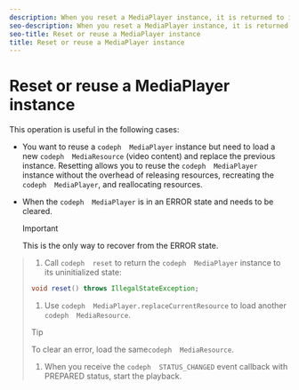 ```yaml
---
description: When you reset a MediaPlayer instance, it is returned to its uninitialized IDLE state as defined in MediaPlayerState.
seo-description: When you reset a MediaPlayer instance, it is returned to its uninitialized IDLE state as defined in MediaPlayerState.
seo-title: Reset or reuse a MediaPlayer instance
title: Reset or reuse a MediaPlayer instance
---
```


# Reset or reuse a MediaPlayer instance

This operation is useful in the following cases:
* You want to reuse a `codeph  MediaPlayer` instance but need to load a new `codeph  MediaResource` (video content) and replace the previous instance.
  Resetting allows you to reuse the `codeph  MediaPlayer` instance without the overhead of releasing resources, recreating the `codeph  MediaPlayer`, and reallocating resources.
  
  
* When the `codeph  MediaPlayer` is in an ERROR state and needs to be cleared.
  >[!IMPORTANT]
  >
  >This is the only way to recover from the ERROR state.
  

>1. Call `codeph  reset` to return the `codeph  MediaPlayer` instance to its uninitialized state:
>   ```java
>   void reset() throws IllegalStateException; 
>   
>   ```
>   
>   
>1. Use `codeph  MediaPlayer.replaceCurrentResource` to load another `codeph  MediaResource`.
>   >[!TIP]
>   >
>   >To clear an error, load the same`codeph  MediaResource`.
>   
>   
>1. When you receive the `codeph  STATUS_CHANGED` event callback with PREPARED status, start the playback.
>   
>   
